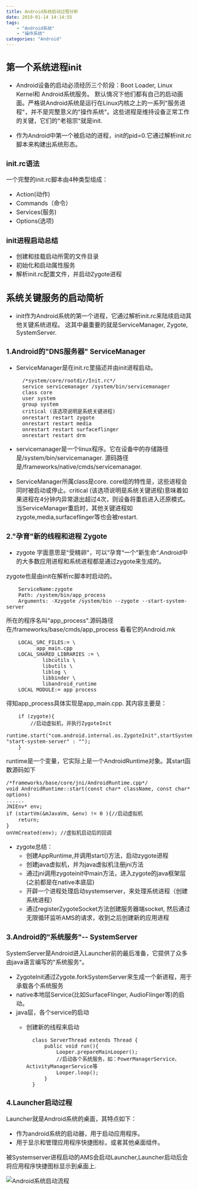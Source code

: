 ```yaml
---
title: Android系统启动过程分析
date: 2019-01-14 14:14:55
tags:
	- "Android系统" 
	- "操作系统"
categories: "Android"
---
```


<font size=3>

## 第一个系统进程init
* Android设备的启动必须经历三个阶段：Boot Loader, Linux Kernel和 Android系统服务。 默认情况下他们都有自己的启动画面。严格说Android系统是运行在Linux内核之上的一系列"服务进程"，并不是完整意义的"操作系统"。这些进程是维持设备正常工作的关键，它们的"老祖宗"就是init.

* 作为Android中第一个被启动的进程，init的pid=0.它通过解析init.rc脚本来构建出系统形态。

### init.rc语法
一个完整的init.rc脚本由4种类型组成：

* Action(动作)
* Commands（命令）
* Services(服务)
* Options(选项)

### init进程启动总结
* 创建和挂载启动所需的文件目录
* 初始化和启动属性服务
* 解析init.rc配置文件，并启动Zygote进程


## 系统关键服务的启动简析
* init作为Android系统的第一个进程，它通过解析init.rc来陆续启动其他关键系统进程。 这其中最重要的就是ServiceManager, Zygote, SystemServer.

### 1.Android的"DNS服务器" ServiceManager

* ServiceManager是在init.rc里描述并由init进程启动。 

		/*system/core/rootdir/Init.rc*/
		service servicemanager /system/bin/servicemanager
		class core
		user system 
		group system
		critical (该选项说明是系统关键进程)
		onrestart restart zygote
		onrestart restart media
		onrestart restart surfaceflinger
		onrestart restart drm

* servicemanager是一个linux程序。它在设备中的存储路径是/system/bin/servicemanager. 源码路径是/frameworks/native/cmds/servicemanager.

* ServiceManager所属class是core. core组的特性是，这些进程会同时被启动或停止。critical (该选项说明是系统关键进程)意味着如果进程在4分钟内异常退出超过4次，则设备将重启进入还原模式。当ServiceManager重启时，其他关键进程如zygote,media,surfaceflinger等也会被restart.



### 2."孕育"新的线程和进程 Zygote

* zygote 字面意思是"受精卵"，可以”孕育“一个”新生命“.Android中的大多数应用进程和系统进程都是通过zygote来生成的。




zygote也是由init在解析rc脚本时启动的。
		
		ServiceName:zygote
		Path: /system/bin/app_process
		Arguments: -Xzygote /system/bin --zygote --start-system-server
		
所在的程序名叫"app_process".源码路径在/frameworks/base/cmds/app_process  看看它的Android.mk
		
		LOCAL_SRC_FILES:= \
			  app_main.cpp
		LOCAL_SHARED_LIBRARIES := \
				libcutils \
				libutils \
				liblog \
				libbinder \
				libandroid_runtime
		LOCAL_MODULE:= app_process
		
得知app_process具体实现是app_main.cpp. 其内容主要是：

		if (zygote){
		    //启动虚拟机，并执行ZygoteInit
			runtime.start("com.android.internal.os.ZygoteInit",startSystemServer? "start-system-server" : "");
		}
		

runtime是一个变量，它实际上是一个AndroidRuntime对象。其start函数源码如下
	
	/*frameworks/base/core/jni/AndroidRuntime.cpp*/
	void AndroidRuntime::start(const char* className, const char* options)
	......
	JNIEnv* env;
	if (startVm(&mJavaVm, &env) != 0 ){//启动虚拟机
		return;
	}
	onVmCreated(env); //虚拟机启动后的回调
	

* zygote总结：
	* 创建AppRuntime,并调用start()方法，启动zygote进程
	* 创建java虚拟机，并为java虚拟机注册jni方法
	* 通过jni调用zygoteinit中main方法，进入zygote的java框架层(之前都是在native本底层)
	* 开辟一个进程处理启动systemserver，来处理系统进程（创建系统进程）
	* 通过registerZygoteSocket方法创建服务器端socket, 然后通过无限循环监听AMS的请求，收到之后创建新的应用进程

	


### 3.Android的"系统服务"-- SystemServer

SystemServer是Android进入Launcher前的最后准备，它提供了众多由java语言编写的"系统服务"。

* ZygoteInit通过Zygote.forkSystemServer来生成一个新进程，用于承载各个系统服务
* native本地层Service(比如SurfaceFlinger, AudioFlinger等)的启动。
* java层，各个service的启动
	* 创建新的线程来启动
			
			class ServerThread extends Thread {
				public void run(){
					Looper.prepareMainLooper();
					//启动各个系统服务，如：PowerManagerService、ActivityManagerService等
					Looper.loop();
				}
			} 		

### 4.Launcher启动过程

Launcher就是Android系统的桌面，其特点如下：

 * 作为android系统的启动器，用于启动应用程序。
 * 用于显示和管理应用程序快捷图标，或者其他桌面组件。

被Systemserver进程启动的AMS会启动Launcher,Launcher启动后会将应用程序快捷图标显示到桌面上.



![Android系统启动流程](http://upload-images.jianshu.io/upload_images/5944729-2c1f6add3384bd4d.png?imageMogr2/auto-orient/strip%7CimageView2/2/w/1240)

